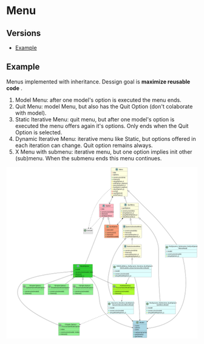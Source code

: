 # Menu

## Versions
* [Example](#example)

## Example
Menus implemented with inheritance. Dessign goal is <b>maximize reusable code</b> .

1. Model Menu: after one model's option is executed the menu ends.
2. Quit Menu: model Menu, but also has the Quit Option (don't colaborate with model).
3. Static Iterative Menu:  quit menu, but after one model's option is executed the menu offers again it's options. Only ends when the Quit Option is selected.
4. Dynamic Iterative Menu: iterative menu like Static, but options offered in each iteration can change. Quit option remains always.
5. X Menu with submenu: iterative menu, but one option implies init other (sub)menu. When the submenu ends this menu continues.

![design](../../out/menu/docs/analisis/menu.svg)